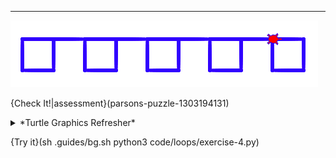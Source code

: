 ----------
![Exercise 5 Turtle Graphic](.guides/images/turtle-exercise-4.png)

{Check It!|assessment}(parsons-puzzle-1303194131) 

<details><summary>*Turtle Graphics Refresher*</summary><ul><li>`t.forward(10)` - Takes a number for the distance traveled</li><li>`t.backward(10)` - Takes a number for the distance traveled</li><li>`t.rt(45)` - Takes a number for degrees turned</li><li>`t.lt(45)` - Takes a number for degrees turned</li><li>`t.color('red')` - Takes a string for the [color](https://www.w3schools.com/colors/colors_names.asp)</li><li>`t.shape('turtle')` - Takes one of the following strings `'turtle'`, `'circle'`, `'square'`, `'arrow'`, `'classic'`, or `'triangle'`.<li>`t.pensize(4)` - Takes a positive number</li><li>`t.speed(1)` - Takes a number in the range 0..10</li></ul></details>

{Try it}(sh .guides/bg.sh python3 code/loops/exercise-4.py)